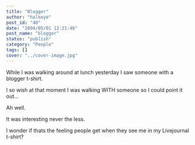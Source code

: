 ```yaml
---
title: "Blogger"
author: "halkeye"
post_id: "40"
date: "2004/05/01 12:21:46"
post_name: "blogger"
status: "publish"
category: "People"
tags: []
cover: "../cover-image.jpg"
---
```


While I was walking around at lunch yesterday I saw someone with a blogger t-shirt.

I so wish at that moment I was walking WITH someone so I could point it out...

Ah well.

It was interesting never the less.

I wonder if thats the feeling people get when they see me in my Livejournal t-shirt?